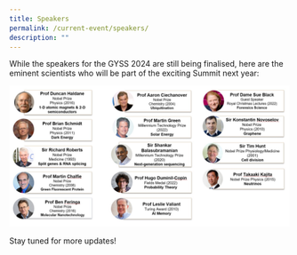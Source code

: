 ```yaml
---
title: Speakers
permalink: /current-event/speakers/
description: ""
---
```

While the speakers for the GYSS 2024 are still being finalised, here are the eminent scientists who will be part of the exciting Summit next year:

![](/images/GYSS%202024/july%202023a.jpg)

Stay tuned for more updates!